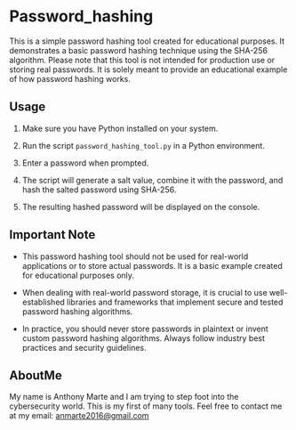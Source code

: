 # Password_hashing

This is a simple password hashing tool created for educational purposes. It demonstrates a basic password hashing technique using the SHA-256 algorithm. Please note that this tool is not intended for production use or storing real passwords. It is solely meant to provide an educational example of how password hashing works.

## Usage

1. Make sure you have Python installed on your system.

2. Run the script `password_hashing_tool.py` in a Python environment.

3. Enter a password when prompted.

4. The script will generate a salt value, combine it with the password, and hash the salted password using SHA-256.

5. The resulting hashed password will be displayed on the console.

## Important Note

- This password hashing tool should not be used for real-world applications or to store actual passwords. It is a basic example created for educational purposes only.

- When dealing with real-world password storage, it is crucial to use well-established libraries and frameworks that implement secure and tested password hashing algorithms.

- In practice, you should never store passwords in plaintext or invent custom password hashing algorithms. Always follow industry best practices and security guidelines.

## AboutMe

My name is Anthony Marte and I am trying to step foot into the cybersecurity world. This is my first of many tools. Feel free to contact me at my email: anmarte2016@gmail.com
